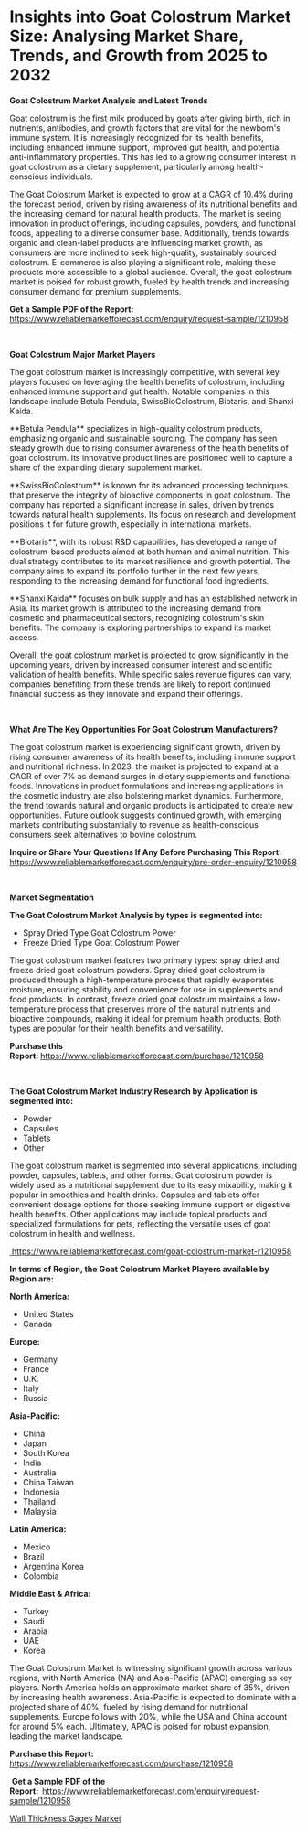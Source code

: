 <p><h1>Insights into Goat Colostrum Market Size: Analysing Market Share, Trends, and Growth from 2025 to 2032</h1></p><p><strong>Goat Colostrum Market Analysis and Latest Trends</strong></p>
<p><p>Goat colostrum is the first milk produced by goats after giving birth, rich in nutrients, antibodies, and growth factors that are vital for the newborn's immune system. It is increasingly recognized for its health benefits, including enhanced immune support, improved gut health, and potential anti-inflammatory properties. This has led to a growing consumer interest in goat colostrum as a dietary supplement, particularly among health-conscious individuals.</p><p>The Goat Colostrum Market is expected to grow at a CAGR of 10.4% during the forecast period, driven by rising awareness of its nutritional benefits and the increasing demand for natural health products. The market is seeing innovation in product offerings, including capsules, powders, and functional foods, appealing to a diverse consumer base. Additionally, trends towards organic and clean-label products are influencing market growth, as consumers are more inclined to seek high-quality, sustainably sourced colostrum. E-commerce is also playing a significant role, making these products more accessible to a global audience. Overall, the goat colostrum market is poised for robust growth, fueled by health trends and increasing consumer demand for premium supplements.</p></p>
<p><strong>Get a Sample PDF of the Report:&nbsp;</strong> <a href="https://www.reliablemarketforecast.com/enquiry/request-sample/1210958?utm_campaign=3100&utm_medium=2&utm_source=Github&utm_content=ia&utm_term=24032025&utm_id=goat-colostrum">https://www.reliablemarketforecast.com/enquiry/request-sample/1210958</a></p>
<p>&nbsp;</p>
<p><strong>Goat Colostrum Major Market Players</strong></p>
<p><p>The goat colostrum market is increasingly competitive, with several key players focused on leveraging the health benefits of colostrum, including enhanced immune support and gut health. Notable companies in this landscape include Betula Pendula, SwissBioColostrum, Biotaris, and Shanxi Kaida.</p><p>**Betula Pendula** specializes in high-quality colostrum products, emphasizing organic and sustainable sourcing. The company has seen steady growth due to rising consumer awareness of the health benefits of goat colostrum. Its innovative product lines are positioned well to capture a share of the expanding dietary supplement market.</p><p>**SwissBioColostrum** is known for its advanced processing techniques that preserve the integrity of bioactive components in goat colostrum. The company has reported a significant increase in sales, driven by trends towards natural health supplements. Its focus on research and development positions it for future growth, especially in international markets.</p><p>**Biotaris**, with its robust R&D capabilities, has developed a range of colostrum-based products aimed at both human and animal nutrition. This dual strategy contributes to its market resilience and growth potential. The company aims to expand its portfolio further in the next few years, responding to the increasing demand for functional food ingredients.</p><p>**Shanxi Kaida** focuses on bulk supply and has an established network in Asia. Its market growth is attributed to the increasing demand from cosmetic and pharmaceutical sectors, recognizing colostrum's skin benefits. The company is exploring partnerships to expand its market access.</p><p>Overall, the goat colostrum market is projected to grow significantly in the upcoming years, driven by increased consumer interest and scientific validation of health benefits. While specific sales revenue figures can vary, companies benefiting from these trends are likely to report continued financial success as they innovate and expand their offerings.</p></p>
<p>&nbsp;</p>
<p><strong>What Are The Key Opportunities For Goat Colostrum Manufacturers?</strong></p>
<p><p>The goat colostrum market is experiencing significant growth, driven by rising consumer awareness of its health benefits, including immune support and nutritional richness. In 2023, the market is projected to expand at a CAGR of over 7% as demand surges in dietary supplements and functional foods. Innovations in product formulations and increasing applications in the cosmetic industry are also bolstering market dynamics. Furthermore, the trend towards natural and organic products is anticipated to create new opportunities. Future outlook suggests continued growth, with emerging markets contributing substantially to revenue as health-conscious consumers seek alternatives to bovine colostrum.</p></p>
<p><strong>Inquire or Share Your Questions If Any Before Purchasing This Report:</strong> <a href="https://www.reliablemarketforecast.com/enquiry/pre-order-enquiry/1210958?utm_campaign=3100&utm_medium=2&utm_source=Github&utm_content=ia&utm_term=24032025&utm_id=goat-colostrum">https://www.reliablemarketforecast.com/enquiry/pre-order-enquiry/1210958</a></p>
<p>&nbsp;</p>
<p><strong>Market Segmentation</strong></p>
<p><strong>The Goat Colostrum Market Analysis by types is segmented into:</strong></p>
<p><ul><li>Spray Dried Type Goat Colostrum Power</li><li>Freeze Dried Type Goat Colostrum Power</li></ul></p>
<p><p>The goat colostrum market features two primary types: spray dried and freeze dried goat colostrum powders. Spray dried goat colostrum is produced through a high-temperature process that rapidly evaporates moisture, ensuring stability and convenience for use in supplements and food products. In contrast, freeze dried goat colostrum maintains a low-temperature process that preserves more of the natural nutrients and bioactive compounds, making it ideal for premium health products. Both types are popular for their health benefits and versatility.</p></p>
<p><strong>Purchase this Report:&nbsp;</strong><a href="https://www.reliablemarketforecast.com/purchase/1210958?utm_campaign=3100&utm_medium=2&utm_source=Github&utm_content=ia&utm_term=24032025&utm_id=goat-colostrum">https://www.reliablemarketforecast.com/purchase/1210958</a></p>
<p>&nbsp;</p>
<p><strong>The Goat Colostrum Market Industry Research by Application is segmented into:</strong></p>
<p><ul><li>Powder</li><li>Capsules</li><li>Tablets</li><li>Other</li></ul></p>
<p><p>The goat colostrum market is segmented into several applications, including powder, capsules, tablets, and other forms. Goat colostrum powder is widely used as a nutritional supplement due to its easy mixability, making it popular in smoothies and health drinks. Capsules and tablets offer convenient dosage options for those seeking immune support or digestive health benefits. Other applications may include topical products and specialized formulations for pets, reflecting the versatile uses of goat colostrum in health and wellness.</p></p>
<p><a href="https://www.reliablemarketforecast.com/goat-colostrum-market-r1210958?utm_campaign=3100&utm_medium=2&utm_source=Github&utm_content=ia&utm_term=24032025&utm_id=goat-colostrum">&nbsp;https://www.reliablemarketforecast.com/goat-colostrum-market-r1210958</a></p>
<p><strong>In terms of Region, the Goat Colostrum Market Players available by Region are:</strong></p>
<p>
    <p> <strong> North America: </strong>
        <ul>
            <li>United States</li>
            <li>Canada</li>
        </ul>
        </p> 
    <p> <strong> Europe: </strong>
        <ul>
            <li>Germany</li>
            <li>France</li>
            <li>U.K.</li>
            <li>Italy</li>
            <li>Russia</li>
        </ul>
        </p> 
    <p> <strong> Asia-Pacific: </strong>
        <ul>
            <li>China</li>
            <li>Japan</li>
            <li>South Korea</li>
            <li>India</li>
            <li>Australia</li>
            <li>China Taiwan</li>
            <li>Indonesia</li>
            <li>Thailand</li>
            <li>Malaysia</li>
        </ul>
        </p> 
    <p> <strong> Latin America: </strong>
        <ul>
            <li>Mexico</li>
            <li>Brazil</li>
            <li>Argentina Korea</li>
            <li>Colombia</li>
        </ul>
        </p> 
    <p> <strong> Middle East & Africa: </strong>
        <ul>
            <li>Turkey</li>
            <li>Saudi</li>
            <li>Arabia</li>
            <li>UAE</li>
            <li>Korea</li>
        </ul>
    </p>
    </p>
<p><p>The Goat Colostrum Market is witnessing significant growth across various regions, with North America (NA) and Asia-Pacific (APAC) emerging as key players. North America holds an approximate market share of 35%, driven by increasing health awareness. Asia-Pacific is expected to dominate with a projected share of 40%, fueled by rising demand for nutritional supplements. Europe follows with 20%, while the USA and China account for around 5% each. Ultimately, APAC is poised for robust expansion, leading the market landscape.</p></p>
<p><strong>Purchase this Report: </strong><a href="https://www.reliablemarketforecast.com/purchase/1210958?utm_campaign=3100&utm_medium=2&utm_source=Github&utm_content=ia&utm_term=24032025&utm_id=goat-colostrum">https://www.reliablemarketforecast.com/purchase/1210958</a></p>
<p>&nbsp;<strong>Get a Sample PDF of the Report:&nbsp;&nbsp;</strong><a href="https://www.reliablemarketforecast.com/enquiry/request-sample/1210958?utm_campaign=3100&utm_medium=2&utm_source=Github&utm_content=ia&utm_term=24032025&utm_id=goat-colostrum">https://www.reliablemarketforecast.com/enquiry/request-sample/1210958</a></p>
<p><strong></strong></p>
<p><p><a href="https://github.com/lynlynyusay/Market-Research-Report-List-1/blob/main/wall-thickness-gages-market.md?utm_campaign=3100&utm_medium=2&utm_source=Github&utm_content=ia&utm_term=24032025&utm_id=goat-colostrum">Wall Thickness Gages Market</a></p></p>